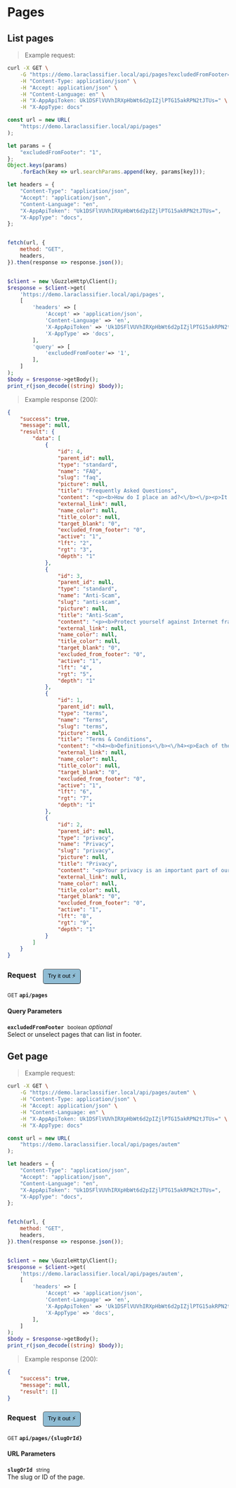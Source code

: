 # Pages


## List pages




> Example request:

```bash
curl -X GET \
    -G "https://demo.laraclassifier.local/api/pages?excludedFromFooter=1" \
    -H "Content-Type: application/json" \
    -H "Accept: application/json" \
    -H "Content-Language: en" \
    -H "X-AppApiToken: Uk1DSFlVUVhIRXpHbWt6d2pIZjlPTG15akRPN2tJTUs=" \
    -H "X-AppType: docs"
```

```javascript
const url = new URL(
    "https://demo.laraclassifier.local/api/pages"
);

let params = {
    "excludedFromFooter": "1",
};
Object.keys(params)
    .forEach(key => url.searchParams.append(key, params[key]));

let headers = {
    "Content-Type": "application/json",
    "Accept": "application/json",
    "Content-Language": "en",
    "X-AppApiToken": "Uk1DSFlVUVhIRXpHbWt6d2pIZjlPTG15akRPN2tJTUs=",
    "X-AppType": "docs",
};


fetch(url, {
    method: "GET",
    headers,
}).then(response => response.json());
```

```php

$client = new \GuzzleHttp\Client();
$response = $client->get(
    'https://demo.laraclassifier.local/api/pages',
    [
        'headers' => [
            'Accept' => 'application/json',
            'Content-Language' => 'en',
            'X-AppApiToken' => 'Uk1DSFlVUVhIRXpHbWt6d2pIZjlPTG15akRPN2tJTUs=',
            'X-AppType' => 'docs',
        ],
        'query' => [
            'excludedFromFooter'=> '1',
        ],
    ]
);
$body = $response->getBody();
print_r(json_decode((string) $body));
```


> Example response (200):

```json
{
    "success": true,
    "message": null,
    "result": {
        "data": [
            {
                "id": 4,
                "parent_id": null,
                "type": "standard",
                "name": "FAQ",
                "slug": "faq",
                "picture": null,
                "title": "Frequently Asked Questions",
                "content": "<p><b>How do I place an ad?<\/b><\/p><p>It's very easy to place an ad: click on the button \"Post free Ads\" above right.<\/p><p><b>What does it cost to advertise?<\/b><\/p><p>The publication is 100% free throughout the website.<\/p><p><b>If I post an ad, will I also get more spam e-mails?<\/b><\/p><p>Absolutely not because your email address is not visible on the website.<\/p><p><b>How long will my ad remain on the website?<\/b><\/p><p>In general, an ad is automatically deactivated from the website after 3 months. You will receive an email a week before D-Day and another on the day of deactivation. You have the ability to put them online in the following month by logging into your account on the site. After this delay, your ad will be automatically removed permanently from the website.<\/p><p><b>I sold my item. How do I delete my ad?<\/b><\/p><p>Once your product is sold or leased, log in to your account to remove your ad.<\/p>",
                "external_link": null,
                "name_color": null,
                "title_color": null,
                "target_blank": "0",
                "excluded_from_footer": "0",
                "active": "1",
                "lft": "2",
                "rgt": "3",
                "depth": "1"
            },
            {
                "id": 3,
                "parent_id": null,
                "type": "standard",
                "name": "Anti-Scam",
                "slug": "anti-scam",
                "picture": null,
                "title": "Anti-Scam",
                "content": "<p><b>Protect yourself against Internet fraud!<\/b><\/p><p>The vast majority of ads are posted by honest people and trust. So you can do excellent business. Despite this, it is important to follow a few common sense rules following to prevent any attempt to scam.<\/p><p><b>Our advices<\/b><\/p><ul><li>Doing business with people you can meet in person.<\/li><li>Never send money by Western Union, MoneyGram or other anonymous payment systems.<\/li><li>Never send money or products abroad.<\/li><li>Do not accept checks.<\/li><li>Ask about the person you're dealing with another confirming source name, address and telephone number.<\/li><li>Keep copies of all correspondence (emails, ads, letters, etc.) and details of the person.<\/li><li>If a deal seems too good to be true, there is every chance that this is the case. Refrain.<\/li><\/ul><p><b>Recognize attempted scam<\/b><\/p><ul><li>The majority of scams have one or more of these characteristics:<\/li><li>The person is abroad or traveling abroad.<\/li><li>The person refuses to meet you in person.<\/li><li>Payment is made through Western Union, Money Gram or check.<\/li><li>The messages are in broken language (English or French or ...).<\/li><li>The texts seem to be copied and pasted.<\/li><li>The deal seems to be too good to be true.<\/li><\/ul>",
                "external_link": null,
                "name_color": null,
                "title_color": null,
                "target_blank": "0",
                "excluded_from_footer": "0",
                "active": "1",
                "lft": "4",
                "rgt": "5",
                "depth": "1"
            },
            {
                "id": 1,
                "parent_id": null,
                "type": "terms",
                "name": "Terms",
                "slug": "terms",
                "picture": null,
                "title": "Terms & Conditions",
                "content": "<h4><b>Definitions<\/b><\/h4><p>Each of the terms mentioned below have in these Conditions of Sale LaraClassifier Service (hereinafter the \"Conditions\") the following meanings:<\/p><ol><li>Announcement&nbsp;: refers to all the elements and data (visual, textual, sound, photographs, drawings), presented by an Advertiser editorial under his sole responsibility, in order to buy, rent or sell a product or service and broadcast on the Website and Mobile Site.<\/li><li>Advertiser&nbsp;: means any natural or legal person, a major, established in France, holds an account and having submitted an announcement, from it, on the Website. Any Advertiser must be connected to the Personal Account for deposit and or manage its ads. Ad first deposit automatically entails the establishment of a Personal Account to the Advertiser.<\/li><li>Personal Account&nbsp;: refers to the free space than any Advertiser must create and which it should connect from the Website to disseminate, manage and view its ads.<\/li><li>LaraClassifier&nbsp;: means the company that publishes and operates the Website and Mobile Site {YourCompany}, registered at the Trade and Companies Register of {YourCity} under the number {YourCompany Registration Number} whose registered office is at {YourCompany Address}.<\/li><li>Customer Service&nbsp;: LaraClassifier means the department to which the Advertiser may obtain further information. This service can be contacted via email by clicking the link on the Website and Mobile Site.<\/li><li>LaraClassifier Service&nbsp;: LaraClassifier means the services made available to Users and Advertisers on the Website and Mobile Site.<\/li><li>Website&nbsp;: means the website operated by LaraClassifier accessed mainly from the URL <a href=\"https:\/\/laraclassifier.com\">https:\/\/laraclassifier.com<\/a> and allowing Users and Advertisers to access the Service via internet LaraClassifier.<\/li><li>Mobile Site&nbsp;: is the mobile site operated by LaraClassifier accessible from the URL <a href=\"https:\/\/laraclassifier.com\">https:\/\/laraclassifier.com<\/a> and allowing Users and Advertisers to access via their mobile phone service {YourSiteName}.<\/li><li>User&nbsp;: any visitor with access to LaraClassifier Service via the Website and Mobile Site and Consultant Service LaraClassifier accessible from different media.<\/li><\/ol><h4><b>Subject<\/b><\/h4><p>These Terms and Conditions Of Use establish the contractual conditions applicable to any subscription by an Advertiser connected to its Personal Account from the Website and Mobile Site.<br><\/p><h4><b>Acceptance<\/b><\/h4><p>Any use of the website by an Advertiser is full acceptance of the current Terms.<br><\/p><h4><b>Responsibility<\/b><\/h4><p>Responsibility for LaraClassifier can not be held liable for non-performance or improper performance of due control, either because of the Advertiser, or a case of major force.<br><\/p><h4><b>Modification of these terms<\/b><\/h4><p>LaraClassifier reserves the right, at any time, to modify all or part of the Terms and Conditions.<\/p><p>Advertisers are advised to consult the Terms to be aware of the changes.<\/p><h4><b>Miscellaneous<\/b><\/h4><p>If part of the Terms should be illegal, invalid or unenforceable for any reason whatsoever, the provisions in question would be deemed unwritten, without questioning the validity of the remaining provisions will continue to apply between Advertisers and LaraClassifier.<\/p><p>Any complaints should be addressed to Customer Service LaraClassifier.<\/p>",
                "external_link": null,
                "name_color": null,
                "title_color": null,
                "target_blank": "0",
                "excluded_from_footer": "0",
                "active": "1",
                "lft": "6",
                "rgt": "7",
                "depth": "1"
            },
            {
                "id": 2,
                "parent_id": null,
                "type": "privacy",
                "name": "Privacy",
                "slug": "privacy",
                "picture": null,
                "title": "Privacy",
                "content": "<p>Your privacy is an important part of our relationship with you. Protecting your privacy is only part of our mission to provide a secure web environment. When using our site, including our services, your information will remain strictly confidential. Contributions made on our blog or on our forum are open to public view; so please do not post any personal information in your dealings with others. We accept no liability for those actions because it is your sole responsibility to adequate and safe post content on our site. We will not share, rent or share your information with third parties.<\/p><p>When you visit our site, we collect technical information about your computer and how you access our website and analyze this information such as Internet Protocol (IP) address of your computer, the operating system used by your computer, the browser (eg, Chrome, Firefox, Internet Explorer or other) your computer uses, the name of your Internet service provider (ISP), the Uniform Resource Locator (URL) of the website from which you come and the URL to which you go next and certain operating metrics such as the number of times you use our website. This general information can be used to help us better understand how our site is viewed and used. We may share this general information about our site with our business partners or the general public. For example, we may share the information on the number of daily unique visitors to our site with potential corporate partners or use them for advertising purposes. This information does contain any of your personal data that can be used to contact you or identify you.<\/p><p>When we place links or banners to other sites of our website, please note that we do not control this kind of content or practices or privacy policies of those sites. We do not endorse or assume no responsibility for the privacy policies or information collection practices of any other website other than managed sites LaraClassifier.<\/p><p>We use the highest security standard available to protect your identifiable information in transit to us. All data stored on our servers are protected by a secure firewall for the unauthorized use or activity can not take place. Although we make every effort to protect your personal information against loss, misuse or alteration by third parties, you should be aware that there is always a risk that low-intentioned manage to find a way to thwart our security system or that Internet transmissions could be intercepted.<\/p><p>We reserve the right, without notice, to change, modify, add or remove portions of our Privacy Policy at any time and from time to time. These changes will be posted publicly on our website. When you visit our website, you accept all the terms of our privacy policy. Your continued use of this website constitutes your continued agreement to these terms. If you do not agree with the terms of our privacy policy, you should cease using our website.<\/p>",
                "external_link": null,
                "name_color": null,
                "title_color": null,
                "target_blank": "0",
                "excluded_from_footer": "0",
                "active": "1",
                "lft": "8",
                "rgt": "9",
                "depth": "1"
            }
        ]
    }
}
```
<div id="execution-results-GETapi-pages" hidden>
    <blockquote>Received response<span id="execution-response-status-GETapi-pages"></span>:</blockquote>
    <pre class="json"><code id="execution-response-content-GETapi-pages"></code></pre>
</div>
<div id="execution-error-GETapi-pages" hidden>
    <blockquote>Request failed with error:</blockquote>
    <pre><code id="execution-error-message-GETapi-pages"></code></pre>
</div>
<form id="form-GETapi-pages" data-method="GET" data-path="api/pages" data-authed="0" data-hasfiles="0" data-headers='{"Content-Type":"application\/json","Accept":"application\/json","Content-Language":"en","X-AppApiToken":"Uk1DSFlVUVhIRXpHbWt6d2pIZjlPTG15akRPN2tJTUs=","X-AppType":"docs"}' onsubmit="event.preventDefault(); executeTryOut('GETapi-pages', this);">
<h3>
    Request&nbsp;&nbsp;&nbsp;
        <button type="button" style="background-color: #8fbcd4; padding: 5px 10px; border-radius: 5px; border-width: thin;" id="btn-tryout-GETapi-pages" onclick="tryItOut('GETapi-pages');">Try it out ⚡</button>
    <button type="button" style="background-color: #c97a7e; padding: 5px 10px; border-radius: 5px; border-width: thin;" id="btn-canceltryout-GETapi-pages" onclick="cancelTryOut('GETapi-pages');" hidden>Cancel</button>&nbsp;&nbsp;
    <button type="submit" style="background-color: #6ac174; padding: 5px 10px; border-radius: 5px; border-width: thin;" id="btn-executetryout-GETapi-pages" hidden>Send Request 💥</button>
    </h3>
<p>
<small class="badge badge-green">GET</small>
 <b><code>api/pages</code></b>
</p>
<h4 class="fancy-heading-panel"><b>Query Parameters</b></h4>
<p>
<b><code>excludedFromFooter</code></b>&nbsp;&nbsp;<small>boolean</small>     <i>optional</i> &nbsp;
<label data-endpoint="GETapi-pages" hidden><input type="radio" name="excludedFromFooter" value="1" data-endpoint="GETapi-pages" data-component="query" ><code>true</code></label>
<label data-endpoint="GETapi-pages" hidden><input type="radio" name="excludedFromFooter" value="0" data-endpoint="GETapi-pages" data-component="query" ><code>false</code></label>
<br>
Select or unselect pages that can list in footer.
</p>
</form>


## Get page




> Example request:

```bash
curl -X GET \
    -G "https://demo.laraclassifier.local/api/pages/autem" \
    -H "Content-Type: application/json" \
    -H "Accept: application/json" \
    -H "Content-Language: en" \
    -H "X-AppApiToken: Uk1DSFlVUVhIRXpHbWt6d2pIZjlPTG15akRPN2tJTUs=" \
    -H "X-AppType: docs"
```

```javascript
const url = new URL(
    "https://demo.laraclassifier.local/api/pages/autem"
);

let headers = {
    "Content-Type": "application/json",
    "Accept": "application/json",
    "Content-Language": "en",
    "X-AppApiToken": "Uk1DSFlVUVhIRXpHbWt6d2pIZjlPTG15akRPN2tJTUs=",
    "X-AppType": "docs",
};


fetch(url, {
    method: "GET",
    headers,
}).then(response => response.json());
```

```php

$client = new \GuzzleHttp\Client();
$response = $client->get(
    'https://demo.laraclassifier.local/api/pages/autem',
    [
        'headers' => [
            'Accept' => 'application/json',
            'Content-Language' => 'en',
            'X-AppApiToken' => 'Uk1DSFlVUVhIRXpHbWt6d2pIZjlPTG15akRPN2tJTUs=',
            'X-AppType' => 'docs',
        ],
    ]
);
$body = $response->getBody();
print_r(json_decode((string) $body));
```


> Example response (200):

```json
{
    "success": true,
    "message": null,
    "result": []
}
```
<div id="execution-results-GETapi-pages--slugOrId-" hidden>
    <blockquote>Received response<span id="execution-response-status-GETapi-pages--slugOrId-"></span>:</blockquote>
    <pre class="json"><code id="execution-response-content-GETapi-pages--slugOrId-"></code></pre>
</div>
<div id="execution-error-GETapi-pages--slugOrId-" hidden>
    <blockquote>Request failed with error:</blockquote>
    <pre><code id="execution-error-message-GETapi-pages--slugOrId-"></code></pre>
</div>
<form id="form-GETapi-pages--slugOrId-" data-method="GET" data-path="api/pages/{slugOrId}" data-authed="0" data-hasfiles="0" data-headers='{"Content-Type":"application\/json","Accept":"application\/json","Content-Language":"en","X-AppApiToken":"Uk1DSFlVUVhIRXpHbWt6d2pIZjlPTG15akRPN2tJTUs=","X-AppType":"docs"}' onsubmit="event.preventDefault(); executeTryOut('GETapi-pages--slugOrId-', this);">
<h3>
    Request&nbsp;&nbsp;&nbsp;
        <button type="button" style="background-color: #8fbcd4; padding: 5px 10px; border-radius: 5px; border-width: thin;" id="btn-tryout-GETapi-pages--slugOrId-" onclick="tryItOut('GETapi-pages--slugOrId-');">Try it out ⚡</button>
    <button type="button" style="background-color: #c97a7e; padding: 5px 10px; border-radius: 5px; border-width: thin;" id="btn-canceltryout-GETapi-pages--slugOrId-" onclick="cancelTryOut('GETapi-pages--slugOrId-');" hidden>Cancel</button>&nbsp;&nbsp;
    <button type="submit" style="background-color: #6ac174; padding: 5px 10px; border-radius: 5px; border-width: thin;" id="btn-executetryout-GETapi-pages--slugOrId-" hidden>Send Request 💥</button>
    </h3>
<p>
<small class="badge badge-green">GET</small>
 <b><code>api/pages/{slugOrId}</code></b>
</p>
<h4 class="fancy-heading-panel"><b>URL Parameters</b></h4>
<p>
<b><code>slugOrId</code></b>&nbsp;&nbsp;<small>string</small>  &nbsp;
<input type="text" name="slugOrId" data-endpoint="GETapi-pages--slugOrId-" data-component="url" required  hidden>
<br>
The slug or ID of the page.
</p>
</form>



